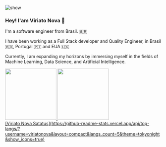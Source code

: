 <a align="right"> <img src="https://komarev.com/ghpvc/?username=viriatonova&label=Profile%20views&color=e28da7&style=flat" alt="show" /> </a>

###  Hey! I'am Viriato Nova 👋

I'm a software engineer from Brasil. 🇧🇷

I have been working as a Full Stack developer and Quality Engineer, in Brasil 🇧🇷, Portugal 🇵🇹 and EUA 🇺🇸

Currently, I am expanding my horizons by immersing myself in the fields of Machine Learning, Data Science, and Artificial Intelligence.

<div>
  <a href="https://github.com/viriatonova">
  <img height="165em" src="https://github-readme-stats.vercel.app/api?username=viriatonova&show_icons=true&theme=tokyonight&include_all_commits=true&count_private=true"/>
  <img height="165em" src="https://github-readme-stats.vercel.app/api/top-langs/?username=viriatonova&layout=compact&langs_count=7&theme=tokyonight"/>
</div>
[Viriato Nova Satatus](https://github-readme-stats.vercel.app/api/top-langs/?username=viriatonova&layout=compact&langs_count=5&theme=tokyonight&show_icons=true)
